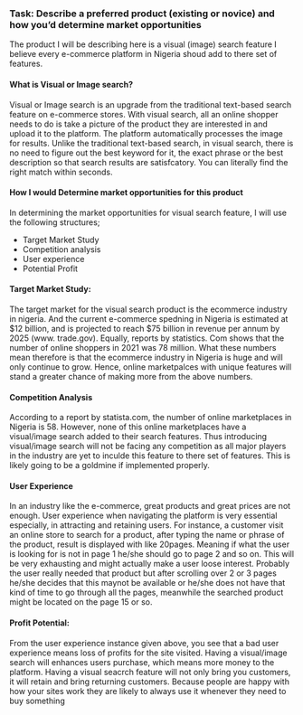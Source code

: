 ### Task:  Describe a preferred product (existing or novice) and how you’d determine market opportunities

The product I will be describing here is a visual (image) search feature I believe every e-commerce platform in Nigeria shoud add to there set of features.

#### What is Visual or Image search?
Visual or Image search is an upgrade from the traditional text-based search feature on e-commerce stores.
With visual search, all an online shopper needs to do is take a picture of the product they are interested in and upload it to the platform. The platform automatically processes the image for results. Unlike the traditional text-based search, in visual search, there is no need to figure out the best keyword for it, the exact phrase or the best description so that search results are satisfcatory. You can literally find the right match within seconds.

#### How I would Determine market opportunities for this product
In determining the market opportunities for visual search feature, I will use the following structures;
- Target Market Study
- Competition analysis
- User experience
- Potential Profit

#### Target Market Study:
The target market for the visual search product is the ecommerce industry in nigeria. And the current e-commerce spedning in Nigeria is estimated at $12 billion, and is projected to reach $75 billion in revenue per annum by 2025 (www. trade.gov). Equally, reports by statistics. Com shows that the number of online shoppers in 2021 was 78 million.
What these numbers mean therefore is that the ecommerce industry in Nigeria is huge and will only continue to grow. Hence, online marketpalces with unique features will stand a greater chance of making more from the above numbers. 

#### Competition Analysis
According to a report by statista.com,  the number of online marketplaces in Nigeria is 58. However, none of this online marketplaces have a visual/image search added to their search features.
Thus introducing visual/image search will not be facing any competition as all major players in the industry are yet to inculde this feature to there set of features. This is likely going to be a goldmine if implemented properly.

#### User Experience
In an industry like the e-commerce, great products and great prices are not enough. User experience when navigating the platform is very essential especially, in attracting and retaining users. For instance, a customer visit an online store to search for a product, after typing the name or phrase of the product, result is displayed with like 20pages. Meaning if what the user is looking for is not in page 1 he/she should go to page 2 and so on. This will be very exhausting and might actually make a user loose interest. Probably the user really needed that product but after scrolling over 2 or 3 pages he/she decides that this maynot be available or he/she does not have that kind of time to go through all the pages, meanwhile the searched product might be located on the page 15 or so.

#### Profit Potential:
From the user experience instance given above, you see that a bad user experience means loss of profits for the site visited. Having a visual/image search will enhances users purchase, which means more money to the platform. Having a visual seacrch feature will not only bring you customers, it will retain and bring returning customers. Because people are happy with how your sites work they are likely to always use it whenever they need to buy something





